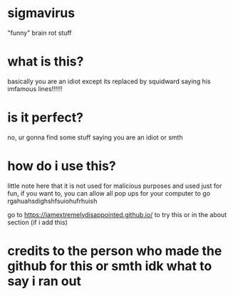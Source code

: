 # sigmavirus
"funny" brain rot stuff
# what is this?
basically you are an idiot except its replaced by squidward saying his imfamous lines!!!!!!
# is it perfect?
no, ur gonna find some stuff saying you are an idiot or smth
# how do i use this?
little note here that it is not used for malicious purposes and used just for fun, if you want to, you can allow all pop ups for your computer to go rgahuahsdighshfsuiohufrhuish

go to https://iamextremelydisappointed.github.io/ to try this or in the about section (if i add this)
# credits to the person who made the github for this or smth idk what to say i ran out
